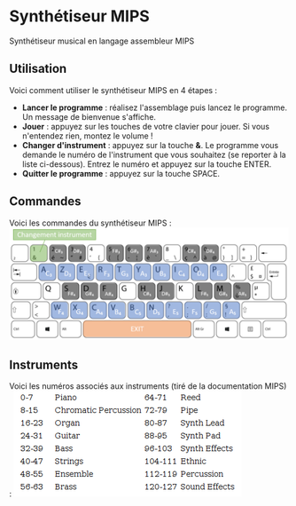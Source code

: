 # Synthétiseur MIPS

Synthétiseur musical en langage assembleur MIPS

## Utilisation
Voici comment utiliser le synthétiseur MIPS en 4 étapes :
- **Lancer le programme** : réalisez l'assemblage puis lancez le programme. Un message de bienvenue s'affiche.
- **Jouer** : appuyez sur les touches de votre clavier pour jouer. Si vous n'entendez rien, montez le volume !
- **Changer d'instrument** : appuyez sur la touche **&**. Le programme vous demande le numéro de l'instrument que vous souhaitez (se reporter à la liste ci-dessous). Entrez le numéro et appuyez sur la touche ENTER.
- **Quitter le programme** : appuyez sur la touche SPACE.

## Commandes
Voici les commandes du synthétiseur MIPS :
![](https://github.com/Quentin18/Synthesizer-MIPS/blob/master/doc/keyboard_syntheziser.png)

## Instruments
Voici les numéros associés aux instruments (tiré de la documentation MIPS) :
![](https://github.com/Quentin18/Synthesizer-MIPS/blob/master/doc/instruments.png)
